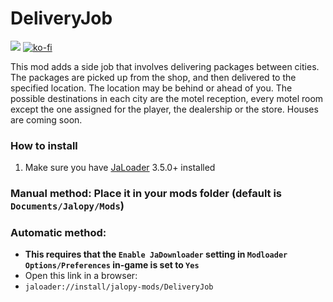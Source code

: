 # DeliveryJob

[![](https://img.shields.io/github/downloads/Jalopy-Mods/DeliveryJob/total)](#)
[![ko-fi](https://ko-fi.com/img/githubbutton_sm.svg)](https://ko-fi.com/A0A8OGPIQ)

This mod adds a side job that involves delivering packages between cities. The packages are picked up from the shop, and then delivered to the specified location. The location may be behind or ahead of you.
The possible destinations in each city are the motel reception, every motel room except the one assigned for the player, the dealership or the store. Houses are coming soon.

### How to install
1. Make sure you have [JaLoader](https://github.com/theLeaxx/JaLoader) 3.5.0+ installed
### Manual method: Place it in your mods folder (default is `Documents/Jalopy/Mods`)
### Automatic method: 
* **This requires that the `Enable JaDownloader` setting in `Modloader Options/Preferences` in-game is set to `Yes`**
* Open this link in a browser:
* `jaloader://install/jalopy-mods/DeliveryJob`
